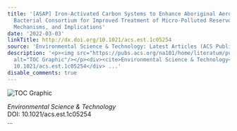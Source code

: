 ```yaml
---
title: '[ASAP] Iron-Activated Carbon Systems to Enhance Aboriginal Aerobic Denitrifying
  Bacterial Consortium for Improved Treatment of Micro-Polluted Reservoir Water: Performances,
  Mechanisms, and Implications'
date: '2022-03-03'
linkTitle: http://dx.doi.org/10.1021/acs.est.1c05254
source: 'Environmental Science & Technology: Latest Articles (ACS Publications)'
description: '<p><img src="https://pubs.acs.org/na101/home/literatum/publisher/achs/journals/content/esthag/0/esthag.ahead-of-print/acs.est.1c05254/20220303/images/medium/es1c05254_0008.gif"
  alt="TOC Graphic"/></p><div><cite>Environmental Science & Technology</cite></div><div>DOI:
  10.1021/acs.est.1c05254</div> ...'
disable_comments: true
---
```

<p><img src="https://pubs.acs.org/na101/home/literatum/publisher/achs/journals/content/esthag/0/esthag.ahead-of-print/acs.est.1c05254/20220303/images/medium/es1c05254_0008.gif" alt="TOC Graphic"/></p><div><cite>Environmental Science & Technology</cite></div><div>DOI: 10.1021/acs.est.1c05254</div> ...